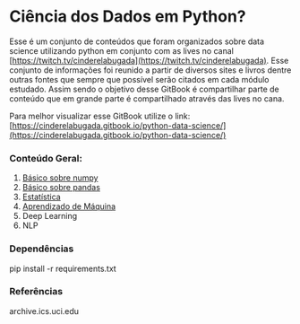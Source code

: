 # Ciência dos Dados em Python?

Esse é um conjunto de conteúdos que foram organizados sobre data science utilizando python em conjunto com as lives no canal [https://twitch.tv/cinderelabugada](https://twitch.tv/cinderelabugada). Esse conjunto de informações foi reunido a partir de diversos sites e livros dentre outras fontes que sempre que possível serão citados em cada módulo estudado. Assim sendo o objetivo desse GitBook é compartilhar parte de conteúdo que em grande parte é compartilhado através das lives no cana.

Para melhor visualizar esse GitBook utilize o link:  [https://cinderelabugada.gitbook.io/python-data-science/](https://cinderelabugada.gitbook.io/python-data-science/)

### Conteúdo Geral:

1. [Básico sobre numpy](conteudo/basico-de-numpy.md)
2. [Básico sobre pandas](conteudo/basico-sobre-pandas.md)
3. [Estatística](conteudo/estatistica.md)
4. [Aprendizado de Máquina](conteudo/aprendizado-de-maquina.md)
5. Deep Learning
6. NLP


### Dependências
pip install -r requirements.txt

### Referências
archive.ics.uci.edu